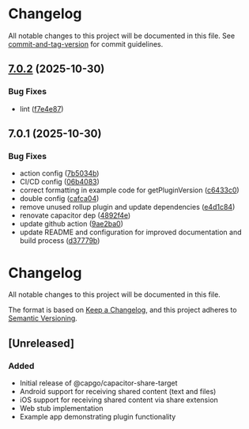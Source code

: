# Changelog

All notable changes to this project will be documented in this file. See [commit-and-tag-version](https://github.com/absolute-version/commit-and-tag-version) for commit guidelines.

## [7.0.2](https://github.com/Cap-go/capacitor-share-target/compare/7.0.1...7.0.2) (2025-10-30)


### Bug Fixes

* lint ([f7e4e87](https://github.com/Cap-go/capacitor-share-target/commit/f7e4e87496530cbc335423640ac64fb3392c6c2c))

## 7.0.1 (2025-10-30)


### Bug Fixes

* action config ([7b5034b](https://github.com/Cap-go/capacitor-share-target/commit/7b5034bee18b9c9d6253eb15639f2d98974de36f))
* CI/CD config ([06b4083](https://github.com/Cap-go/capacitor-share-target/commit/06b408360aae75fdfa461e5f3c16928f1caa231b))
* correct formatting in example code for getPluginVersion ([c6433c0](https://github.com/Cap-go/capacitor-share-target/commit/c6433c017bb52b68e42c300b73ceede64ff7c66c))
* double config ([cafca04](https://github.com/Cap-go/capacitor-share-target/commit/cafca04d1db3534a05ee50b81761d50542a9dcab))
* remove unused rollup plugin and update dependencies ([e4d1c84](https://github.com/Cap-go/capacitor-share-target/commit/e4d1c84ffea2435dde3f2b30a694db264246f097))
* renovate capacitor dep ([4892f4e](https://github.com/Cap-go/capacitor-share-target/commit/4892f4e09780aac1cffe1e3625f038c2f9800603))
* update github action ([9ae2ba0](https://github.com/Cap-go/capacitor-share-target/commit/9ae2ba0c7b6fb747fd72828699459326f9514abb))
* update README and configuration for improved documentation and build process ([d37779b](https://github.com/Cap-go/capacitor-share-target/commit/d37779bcf90aa1ff470fec9fc0bb03860f7803d1))

# Changelog

All notable changes to this project will be documented in this file.

The format is based on [Keep a Changelog](https://keepachangelog.com/en/1.0.0/),
and this project adheres to [Semantic Versioning](https://semver.org/spec/v2.0.0.html).

## [Unreleased]

### Added
- Initial release of @capgo/capacitor-share-target
- Android support for receiving shared content (text and files)
- iOS support for receiving shared content via share extension
- Web stub implementation
- Example app demonstrating plugin functionality
